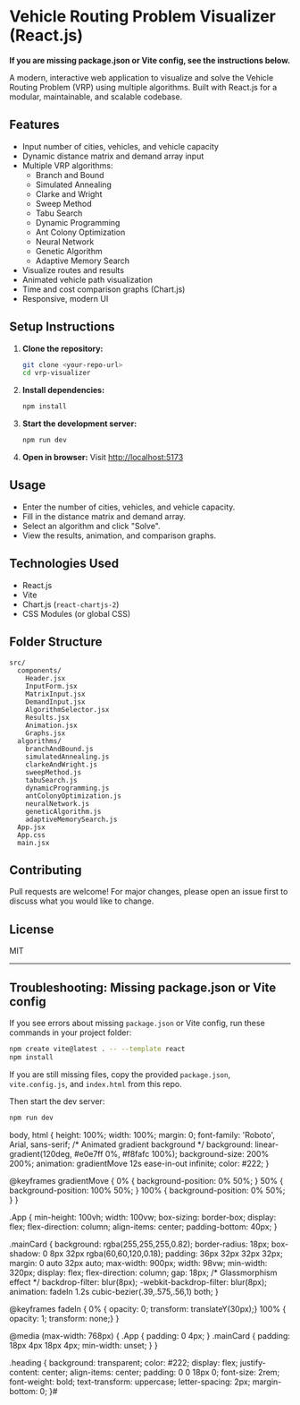 
# Vehicle Routing Problem Visualizer (React.js)

**If you are missing package.json or Vite config, see the instructions below.**

A modern, interactive web application to visualize and solve the Vehicle Routing Problem (VRP) using multiple algorithms. Built with React.js for a modular, maintainable, and scalable codebase.

## Features
- Input number of cities, vehicles, and vehicle capacity
- Dynamic distance matrix and demand array input
- Multiple VRP algorithms:
  - Branch and Bound
  - Simulated Annealing
  - Clarke and Wright
  - Sweep Method
  - Tabu Search
  - Dynamic Programming
  - Ant Colony Optimization
  - Neural Network
  - Genetic Algorithm
  - Adaptive Memory Search
- Visualize routes and results
- Animated vehicle path visualization
- Time and cost comparison graphs (Chart.js)
- Responsive, modern UI

## Setup Instructions

1. **Clone the repository:**
   ```bash
   git clone <your-repo-url>
   cd vrp-visualizer
   ```
2. **Install dependencies:**
   ```bash
   npm install
   ```
3. **Start the development server:**
   ```bash
   npm run dev
   ```
4. **Open in browser:**
   Visit [http://localhost:5173](http://localhost:5173)

## Usage
- Enter the number of cities, vehicles, and vehicle capacity.
- Fill in the distance matrix and demand array.
- Select an algorithm and click "Solve".
- View the results, animation, and comparison graphs.

## Technologies Used
- React.js
- Vite
- Chart.js (`react-chartjs-2`)
- CSS Modules (or global CSS)

## Folder Structure
```
src/
  components/
    Header.jsx
    InputForm.jsx
    MatrixInput.jsx
    DemandInput.jsx
    AlgorithmSelector.jsx
    Results.jsx
    Animation.jsx
    Graphs.jsx
  algorithms/
    branchAndBound.js
    simulatedAnnealing.js
    clarkeAndWright.js
    sweepMethod.js
    tabuSearch.js
    dynamicProgramming.js
    antColonyOptimization.js
    neuralNetwork.js
    geneticAlgorithm.js
    adaptiveMemorySearch.js
  App.jsx
  App.css
  main.jsx
```

## Contributing
Pull requests are welcome! For major changes, please open an issue first to discuss what you would like to change.

## License
MIT 

---

## Troubleshooting: Missing package.json or Vite config

If you see errors about missing `package.json` or Vite config, run these commands in your project folder:

```bash
npm create vite@latest . -- --template react
npm install
```

If you are still missing files, copy the provided `package.json`, `vite.config.js`, and `index.html` from this repo.

Then start the dev server:

```bash
npm run dev
``` 

body, html {
  height: 100%;
  width: 100%;
  margin: 0;
  font-family: 'Roboto', Arial, sans-serif;
  /* Animated gradient background */
  background: linear-gradient(120deg, #e0e7ff 0%, #f8fafc 100%);
  background-size: 200% 200%;
  animation: gradientMove 12s ease-in-out infinite;
  color: #222;
}

@keyframes gradientMove {
  0% { background-position: 0% 50%; }
  50% { background-position: 100% 50%; }
  100% { background-position: 0% 50%; }
}

.App {
  min-height: 100vh;
  width: 100vw;
  box-sizing: border-box;
  display: flex;
  flex-direction: column;
  align-items: center;
  padding-bottom: 40px;
}

.mainCard {
  background: rgba(255,255,255,0.82);
  border-radius: 18px;
  box-shadow: 0 8px 32px rgba(60,60,120,0.18);
  padding: 36px 32px 32px 32px;
  margin: 0 auto 32px auto;
  max-width: 900px;
  width: 98vw;
  min-width: 320px;
  display: flex;
  flex-direction: column;
  gap: 18px;
  /* Glassmorphism effect */
  backdrop-filter: blur(8px);
  -webkit-backdrop-filter: blur(8px);
  animation: fadeIn 1.2s cubic-bezier(.39,.575,.56,1) both;
}

@keyframes fadeIn {
  0% { opacity: 0; transform: translateY(30px);}
  100% { opacity: 1; transform: none;}
}

@media (max-width: 768px) {
  .App {
    padding: 0 4px;
  }
  .mainCard {
    padding: 18px 4px 18px 4px;
    min-width: unset;
  }
}

.heading {
  background: transparent;
  color: #222;
  display: flex;
  justify-content: center;
  align-items: center;
  padding: 0 0 18px 0;
  font-size: 2rem;
  font-weight: bold;
  text-transform: uppercase;
  letter-spacing: 2px;
  margin-bottom: 0;
}#
